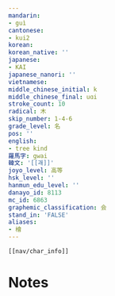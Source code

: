 ```yaml
---
mandarin:
- guì
cantonese:
- kui2
korean:
korean_native: ''
japanese:
- KAI
japanese_nanori: ''
vietnamese:
middle_chinese_initial: k
middle_chinese_final: uɑi
stroke_count: 10
radical: 木
skip_number: 1-4-6
grade_level: 名
pos: ''
english:
- tree kind
羅馬字: gwai
韓文: '[[괘]]'
joyo_level: 高等
hsk_level: ''
hanmun_edu_level: ''
danayo_id: 8113
mc_id: 6863
graphemic_classification: 会
stand_in: 'FALSE'
aliases:
- 檜
---
```

```meta-bind-embed
[[nav/char_info]]
```

# Notes
